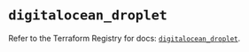 # `digitalocean_droplet`

Refer to the Terraform Registry for docs: [`digitalocean_droplet`](https://registry.terraform.io/providers/digitalocean/digitalocean/2.42.0/docs/resources/droplet).
